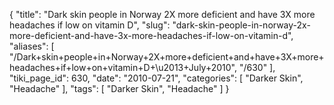 {
    "title": "Dark skin people in Norway 2X more deficient and have 3X more headaches if low on vitamin D",
    "slug": "dark-skin-people-in-norway-2x-more-deficient-and-have-3x-more-headaches-if-low-on-vitamin-d",
    "aliases": [
        "/Dark+skin+people+in+Norway+2X+more+deficient+and+have+3X+more+headaches+if+low+on+vitamin+D+\u2013+July+2010",
        "/630"
    ],
    "tiki_page_id": 630,
    "date": "2010-07-21",
    "categories": [
        "Darker Skin",
        "Headache"
    ],
    "tags": [
        "Darker Skin",
        "Headache"
    ]
}